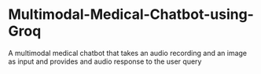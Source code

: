 # Multimodal-Medical-Chatbot-using-Groq
A multimodal medical chatbot that takes an audio recording and an image as input and provides and audio response to the user query
